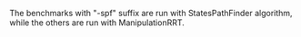 The benchmarks with "-spf" suffix are run with StatesPathFinder algorithm, while the others are run with ManipulationRRT.
